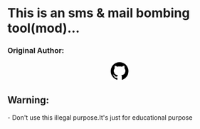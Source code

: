 # This is an sms & mail bombing tool(mod)...


<h3>Original Author:</h3>
<p align="center">
<a href="https://github.com/mao2116"><img width="40px" title="Github" src="https://github.com/fh-rabbi/Hack-Box/blob/main/images/git.png"></a>
</p>

<h2>Warning:</h2>
- Don't use this illegal purpose.It's just for educational purpose 
